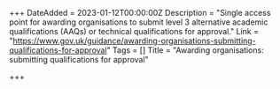 +++
DateAdded = 2023-01-12T00:00:00Z
Description = "Single access point for awarding organisations to submit level 3 alternative academic qualifications (AAQs) or technical qualifications for approval."
Link = "https://www.gov.uk/guidance/awarding-organisations-submitting-qualifications-for-approval"
Tags = []
Title = "Awarding organisations: submitting qualifications for approval"

+++
